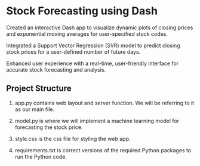 
# Stock Forecasting using Dash

Created an interactive Dash app to visualize dynamic plots of closing prices and exponential moving averages for user-specified stock codes.

Integrated a Support Vector Regression (SVR) model to predict closing stock prices for a user-defined number of future days.

Enhanced user experience with a real-time, user-friendly interface for accurate stock forecasting and analysis.


## Project Structure

1) app.py contains web layout and server function. We will be referring to it as our main file.

2) model.py is where we will implement a machine learning model for forecasting the stock price.

3) style.css is the css file for styling the web app.

4) requirements.txt is correct versions of the required Python packages to run the Python code.

